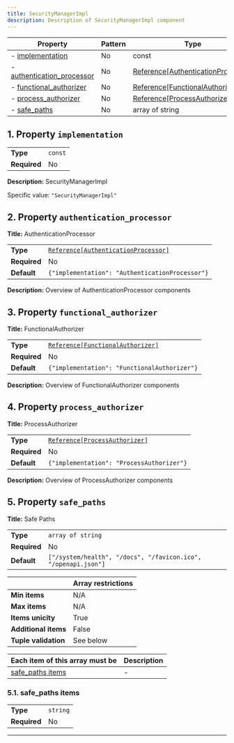 ```yaml
---
title: SecurityManagerImpl
description: Description of SecurityManagerImpl component
---
```


| Property                                                 | Pattern | Type                                                                                    | Deprecated | Definition | Title/Description       |
| -------------------------------------------------------- | ------- | --------------------------------------------------------------------------------------- | ---------- | ---------- | ----------------------- |
| - [implementation](#implementation )                     | No      | const                                                                                   | No         | -          | SecurityManagerImpl     |
| - [authentication_processor](#authentication_processor ) | No      | [Reference[AuthenticationProcessor]](/docs/components/authenticationprocessor/overview) | No         | -          | AuthenticationProcessor |
| - [functional_authorizer](#functional_authorizer )       | No      | [Reference[FunctionalAuthorizer]](/docs/components/functionalauthorizer/overview)       | No         | -          | FunctionalAuthorizer    |
| - [process_authorizer](#process_authorizer )             | No      | [Reference[ProcessAuthorizer]](/docs/components/processauthorizer/overview)             | No         | -          | ProcessAuthorizer       |
| - [safe_paths](#safe_paths )                             | No      | array of string                                                                         | No         | -          | Safe Paths              |

## <a name="implementation"></a>1. Property `implementation`

|              |         |
| ------------ | ------- |
| **Type**     | `const` |
| **Required** | No      |

**Description:** SecurityManagerImpl

Specific value: `"SecurityManagerImpl"`

## <a name="authentication_processor"></a>2. Property `authentication_processor`

**Title:** AuthenticationProcessor

|              |                                                                                           |
| ------------ | ----------------------------------------------------------------------------------------- |
| **Type**     | [`Reference[AuthenticationProcessor]`](/docs/components/authenticationprocessor/overview) |
| **Required** | No                                                                                        |
| **Default**  | `{"implementation": "AuthenticationProcessor"}`                                           |

**Description:** Overview of AuthenticationProcessor components

## <a name="functional_authorizer"></a>3. Property `functional_authorizer`

**Title:** FunctionalAuthorizer

|              |                                                                                     |
| ------------ | ----------------------------------------------------------------------------------- |
| **Type**     | [`Reference[FunctionalAuthorizer]`](/docs/components/functionalauthorizer/overview) |
| **Required** | No                                                                                  |
| **Default**  | `{"implementation": "FunctionalAuthorizer"}`                                        |

**Description:** Overview of FunctionalAuthorizer components

## <a name="process_authorizer"></a>4. Property `process_authorizer`

**Title:** ProcessAuthorizer

|              |                                                                               |
| ------------ | ----------------------------------------------------------------------------- |
| **Type**     | [`Reference[ProcessAuthorizer]`](/docs/components/processauthorizer/overview) |
| **Required** | No                                                                            |
| **Default**  | `{"implementation": "ProcessAuthorizer"}`                                     |

**Description:** Overview of ProcessAuthorizer components

## <a name="safe_paths"></a>5. Property `safe_paths`

**Title:** Safe Paths

|              |                                                                |
| ------------ | -------------------------------------------------------------- |
| **Type**     | `array of string`                                              |
| **Required** | No                                                             |
| **Default**  | `["/system/health", "/docs", "/favicon.ico", "/openapi.json"]` |

|                      | Array restrictions |
| -------------------- | ------------------ |
| **Min items**        | N/A                |
| **Max items**        | N/A                |
| **Items unicity**    | True               |
| **Additional items** | False              |
| **Tuple validation** | See below          |

| Each item of this array must be       | Description |
| ------------------------------------- | ----------- |
| [safe_paths items](#safe_paths_items) | -           |

### <a name="autogenerated_heading_2"></a>5.1. safe_paths items

|              |          |
| ------------ | -------- |
| **Type**     | `string` |
| **Required** | No       |

----------------------------------------------------------------------------------------------------------------------------
